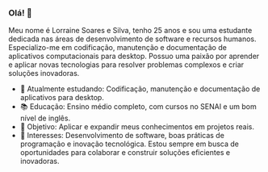 ### Olá! 👋

Meu nome é Lorraine Soares e Silva, tenho 25 anos e sou uma estudante dedicada nas áreas de desenvolvimento de software e recursos humanos. Especializo-me em codificação, manutenção e documentação de aplicativos computacionais para desktop. Possuo uma paixão por aprender e aplicar novas tecnologias para resolver problemas complexos e criar soluções inovadoras.

- 🌱 Atualmente estudando: Codificação, manutenção e documentação de aplicativos para desktop.
- 📚 Educação: Ensino médio completo, com cursos no SENAI e um bom nível de inglês.
- 💼 Objetivo: Aplicar e expandir meus conhecimentos em projetos reais.
- 🚀 Interesses: Desenvolvimento de software, boas práticas de programação e inovação tecnológica.
 Estou sempre em busca de oportunidades para colaborar e construir soluções eficientes e inovadoras.


